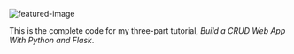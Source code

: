 ![featured-image](https://raw.githubusercontent.com/andela-mnzomo/project-dream-team-two/master/flask-crud-part-two.jpg)

This is the complete code for my three-part tutorial, *Build a CRUD Web App With Python and Flask*.
